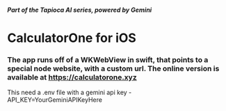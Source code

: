 ##### Part of the Tapioca AI series, powered by Gemini
# CalculatorOne for iOS
### The app runs off of a WKWebView in swift, that points to a special node website, with a custom url. The online version is available at https://calculatorone.xyz

This need a .env file with a gemini api key - API_KEY=YourGeminiAPIKeyHere
